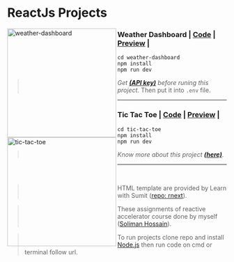 # ReactJs Projects

<img src="https://github.com/solimanhossain/reactjs-tutorials-reactive-accelerator/blob/main/preview/weather-dashboard.png?raw=true" alt="weather-dashboard" width="250" align="left"/>

### Weather Dashboard | [Code](https://github.com/solimanhossain/reactjs-tutorials-reactive-accelerator/tree/main/weather-dashboard) | [Preview](https://weather-dashboard-soliman.pages.dev/) |

```
cd weather-dashboard
npm install
npm run dev
```

> _Get ***[(API key)](https://openweathermap.org/current)*** before runing this project_. Then put it into `.env` file.

---

<img src="https://github.com/solimanhossain/reactjs-tutorials-reactive-accelerator/blob/main/preview/tic-tac-toe.png?raw=true" alt="tic-tac-toe" width="250" align="left"/>

### Tic Tac Toe | [Code](https://github.com/solimanhossain/reactjs-tutorials-reactive-accelerator/tree/main/tic-tac-toe) | [Preview](https://tic-tac-toe-soliman.pages.dev/) |

```
cd tic-tac-toe
npm install
npm run dev
```

> _Know more about this project ***[(here)](https://react.dev/learn/tutorial-tic-tac-toe)***_.

---

<br>

> HTML template are provided by Learn with Sumit ([repo: rnext](https://github.com/Learn-with-Sumit/rnext/)).

> These assignments of reactive accelerator course done by myself ([Soliman Hossain](https://github.com/solimanhossain/)).

> To run projects clone repo and install [Node.js](https://nodejs.org/en/download/) then run code on cmd or terminal follow url.
